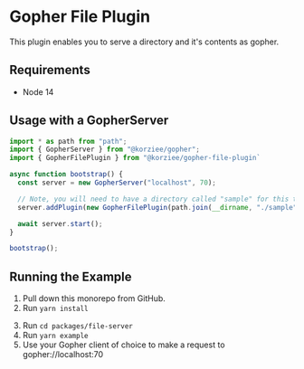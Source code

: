 # Gopher File Plugin

This plugin enables you to serve a directory and it's contents as gopher.

## Requirements

- Node 14

## Usage with a GopherServer

```typescript
import * as path from "path";
import { GopherServer } from "@korziee/gopher";
import { GopherFilePlugin } from "@korziee/gopher-file-plugin`

async function bootstrap() {
  const server = new GopherServer("localhost", 70);

  // Note, you will need to have a directory called "sample" for this to work.
  server.addPlugin(new GopherFilePlugin(path.join(__dirname, "./sample")));

  await server.start();
}

bootstrap();
```

## Running the Example

1. Pull down this monorepo from GitHub.
2. Run `yarn install`
<!-- NOTE: change to be file-plugin -->
3. Run `cd packages/file-server`
4. Run `yarn example`
5. Use your Gopher client of choice to make a request to gopher://localhost:70
